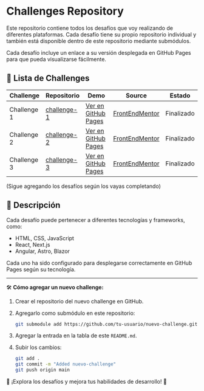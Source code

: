 # Challenges Repository

Este repositorio contiene todos los desafíos que voy realizando de diferentes plataformas. Cada desafío tiene su propio repositorio individual y también está disponible dentro de este repositorio mediante submódulos.

Cada desafío incluye un enlace a su versión desplegada en GitHub Pages para que pueda visualizarse fácilmente.

## 📌 Lista de Challenges

| Challenge   | Repositorio | Demo | Source | Estado |
| ----------- | ----------- | ---- |--------| ------ |
| Challenge 1 | [challenge-1](https://github.com/tu-usuario/challenge-1) | [Ver en GitHub Pages](https://tu-usuario.github.io/challenge-1/) | [FrontEndMentor](https://www.frontendmentor.io/challenges/product-preview-card-component-GO7UmttRfa) | Finalizado |
| Challenge 2 | [challenge-2](https://github.com/tu-usuario/challenge-2) | [Ver en GitHub Pages](https://tu-usuario.github.io/challenge-2/) | [FrontEndMentor](https://www.frontendmentor.io/challenges/product-preview-card-component-GO7UmttRfa) | Finalizado |
| Challenge 3 | [challenge-3](https://github.com/tu-usuario/challenge-3) | [Ver en GitHub Pages](https://tu-usuario.github.io/challenge-3/) | [FrontEndMentor](https://www.frontendmentor.io/challenges/product-preview-card-component-GO7UmttRfa) | Finalizado |

(Sigue agregando los desafíos según los vayas completando)

## 🚀 Descripción

Cada desafío puede pertenecer a diferentes tecnologías y frameworks, como:

- HTML, CSS, JavaScript
- React, Next.js
- Angular, Astro, Blazor

Cada uno ha sido configurado para desplegarse correctamente en GitHub Pages según su tecnología.

---

🛠 **Cómo agregar un nuevo challenge:**

1. Crear el repositorio del nuevo challenge en GitHub.
2. Agregarlo como submódulo en este repositorio:

   ```bash
   git submodule add https://github.com/tu-usuario/nuevo-challenge.git nuevo-challenge
   ```

3. Agregar la entrada en la tabla de este `README.md`.
4. Subir los cambios:

   ```bash
   git add .
   git commit -m "Added nuevo-challenge"
   git push origin main
   ```

📢 ¡Explora los desafíos y mejora tus habilidades de desarrollo! 🚀
